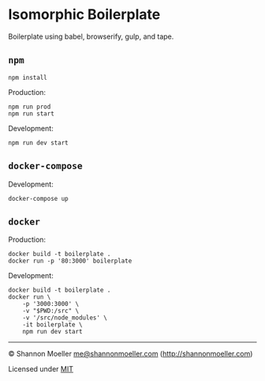 # Isomorphic Boilerplate

Boilerplate using babel, browserify, gulp, and tape.

## `npm`

```
npm install
```

Production:

```
npm run prod
npm run start
```

Development:

```
npm run dev start
```

## `docker-compose`

Development:

```
docker-compose up
```

## `docker`

Production:

```
docker build -t boilerplate .
docker run -p '80:3000' boilerplate
```

Development:

```
docker build -t boilerplate .
docker run \
    -p '3000:3000' \
    -v "$PWD:/src" \
    -v '/src/node_modules' \
    -it boilerplate \
    npm run dev start
```

----

© Shannon Moeller <me@shannonmoeller.com> (http://shannonmoeller.com)

Licensed under [MIT](http://shannonmoeller.com/mit.txt)

